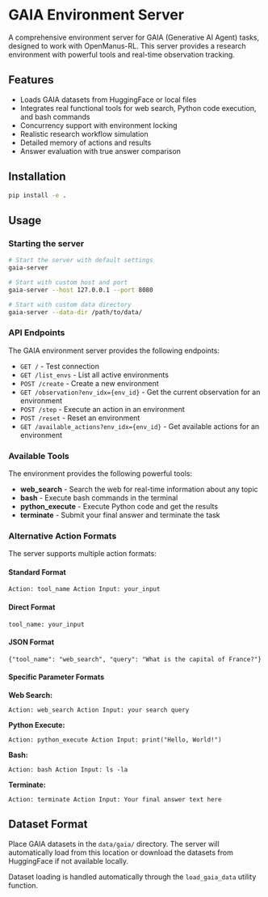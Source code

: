 # GAIA Environment Server

A comprehensive environment server for GAIA (Generative AI Agent) tasks, designed to work with OpenManus-RL. This server provides a research environment with powerful tools and real-time observation tracking.

## Features

- Loads GAIA datasets from HuggingFace or local files
- Integrates real functional tools for web search, Python code execution, and bash commands
- Concurrency support with environment locking
- Realistic research workflow simulation
- Detailed memory of actions and results
- Answer evaluation with true answer comparison

## Installation

```bash
pip install -e .
```

## Usage

### Starting the server

```bash
# Start the server with default settings
gaia-server

# Start with custom host and port
gaia-server --host 127.0.0.1 --port 8080

# Start with custom data directory
gaia-server --data-dir /path/to/data/
```

### API Endpoints

The GAIA environment server provides the following endpoints:

- `GET /` - Test connection
- `GET /list_envs` - List all active environments
- `POST /create` - Create a new environment
- `GET /observation?env_idx={env_id}` - Get the current observation for an environment
- `POST /step` - Execute an action in an environment
- `POST /reset` - Reset an environment
- `GET /available_actions?env_idx={env_id}` - Get available actions for an environment

### Available Tools

The environment provides the following powerful tools:

- **web_search** - Search the web for real-time information about any topic
- **bash** - Execute bash commands in the terminal
- **python_execute** - Execute Python code and get the results
- **terminate** - Submit your final answer and terminate the task

### Alternative Action Formats

The server supports multiple action formats:

#### Standard Format
```
Action: tool_name Action Input: your_input
```

#### Direct Format
```
tool_name: your_input
```

#### JSON Format
```
{"tool_name": "web_search", "query": "What is the capital of France?"}
```

#### Specific Parameter Formats

**Web Search:**
```
Action: web_search Action Input: your search query
```

**Python Execute:**
```
Action: python_execute Action Input: print("Hello, World!")
```

**Bash:**
```
Action: bash Action Input: ls -la
```

**Terminate:**
```
Action: terminate Action Input: Your final answer text here
```

## Dataset Format

Place GAIA datasets in the `data/gaia/` directory. The server will automatically load from this location or download the datasets from HuggingFace if not available locally.

Dataset loading is handled automatically through the `load_gaia_data` utility function.
